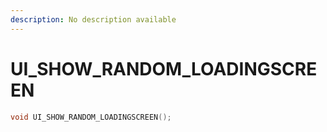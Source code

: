 ```yaml
---
description: No description available 
---
```


# UI_SHOW_RANDOM_LOADINGSCREEN

```cpp
void UI_SHOW_RANDOM_LOADINGSCREEN();
```